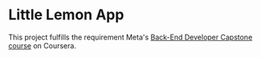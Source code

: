 # Little Lemon App

This project fulfills the requirement Meta's [Back-End Developer Capstone course](https://www.coursera.org/learn/back-end-developer-capstone?specialization=meta-back-end-developer) on Coursera.
